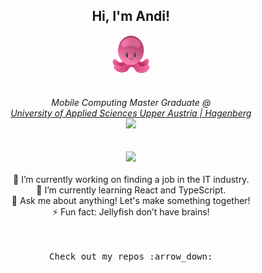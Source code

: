 
<div align="center">
    <h2> Hi, I'm Andi!</h2>
    <img src="./jelly.png" width="60">
</div>
</br>
</br>
<div align="center">
    <em align="center">
        Mobile Computing Master Graduate @ </br>
        <a href="http://www.unb.br">
        University of Applied Sciences Upper Austria | Hagenberg</a></br>
        <img src="https://media.giphy.com/media/K9Xy6osm73DbxIa8f2/giphy.gif?cid=790b7611af6d9a400d2cc4a3c7a6d6eb60567dfa09b6d241&rid=giphy.gif&ct=s" width="50">
    </em>
</div>
</br>
</br>
<div align="center">
  <img src="./jelly2.png" width="200px">
</div>

<div align="center">
    </br>
    <div>
    🔭 I’m currently working on finding a job in the IT industry.
    </div>
    <div>
    🌱 I’m currently learning React and TypeScript.
    </div>
    <div>
    💬 Ask me about anything! Let's make something together!
    </div>
    <div>
    ⚡ Fun fact: Jellyfish don’t have brains!
    </div>
</div>
</br>
</br>
<p align="center">
<samp>Check out my repos :arrow_down:</samp>
</p>
